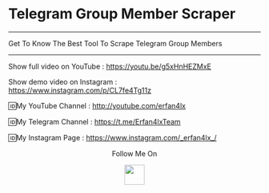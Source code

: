 # Telegram Group Member Scraper
***
 Get To Know The Best Tool To Scrape Telegram Group Members
***

Show full video on YouTube : https://youtu.be/g5xHnHEZMxE

Show demo video on Instagram : https://www.instagram.com/p/CL7fe4Tg11z

🆔My YouTube Channel : http://youtube.com/erfan4lx

🆔My Telegram Channel : https://t.me/Erfan4lxTeam

🆔My Instagram Page : https://www.instagram.com/_erfan4lx_/

<p align="center">
  Follow Me On
</p>
<p align="center">
  <a href="https://www.youtube.com/c/erfan4lx?sub_confirmation=1">
    <img src="https://www.iconsdb.com/icons/preview/black/youtube-4-xxl.png" width="40" height="40">
  </a>
</p>
